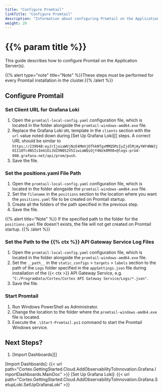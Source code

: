```yaml
---
title: "Configure Promtail"
linkTitle: "Configure Promtail"
description: "Information about configuring Promtail on the Application Server(s)."
weight: 20
---
```


# {{% param title %}}

This guide describes how to configure Promtail on the Application Server(s).

{{% alert type="note" title="Note" %}}These steps must be performed for every Promtail installation in the cluster.{{% /alert %}}

## Configure Promtail

### Set Client URL for Grafana Loki

1. Open the `promtail-local-config.yaml` configuration file, which is located in the folder alongside the `promtail-windows-amd64.exe` file.
1. Replace the Grafana Loki `URL` template in the `clients` section with the `url` value noted down during [Set Up Grafana Loki][] steps.
   A correct URL should be similar to `https://239948:eyJrIjoiaWVjNzE4MmVjOThkNTgxMMQ5MzIyZjdlMjAyYWY4NWJjO1I1OTc4NSIsIm4iOiJUZXN0S2V5IiwiaWQiOjY4Nzk0MX0=@logs-prod-008.grafana.net/api/prom/push`.
1. Save the file.

### Set the positions.yaml File Path

1. Open the `promtail-local-config.yaml` configuration file, which is located in the folder alongside the `promtail-windows-amd64.exe` file.
1. Set the `filename` in the `positions` section to the location where you want the `positions.yaml` file to be created on Promtail startup.
1. Create all the folders of the path specified in the previous step.
1. Save the file.

{{% alert title="Note" %}}
If the specified path to the folder for the `positions.yaml` file doesn't exists, the file will not get created on Promtail startup.
{{% /alert %}}

### Set the Path to the {{% ctx %}} API Gateway Service Log Files

1. Open the `promtail-local-config.yaml` configuration file, which is located in the folder alongside the `promtail-windows-amd64.exe` file.
1. Set the `__path__` in the `static_configs` > `targets` > `labels` section to the path of the `Logs` folder specified in the `appSettings.json` file during installation of the {{< ctx >}} API Gateway Service, e.g. `"C:/ProgramData/Cortex/Cortex API Gateway Service/Logs/*.json"`.
1. Save the file.

### Start Promtail

1. Run Windows PowerShell as Administrator.
1. Change the location to the folder where the `promtail-windows-amd64.exe` file is located.
1. Execute the `.\Start-Promtail.ps1` command to start the Promtail Windows service.

## Next Steps?

1. [Import Dashboards][]

[Import Dashboards]: {{< url path="Cortex.GettingStarted.Cloud.AddObservabilityToInnovation.Grafana.ImportDashboards.MainDoc" >}}
[Set Up Grafana Loki]: {{< url path="Cortex.GettingStarted.Cloud.AddObservabilityToInnovation.Grafana.SetupLoki.SetUpGrafanaLoki" >}}
